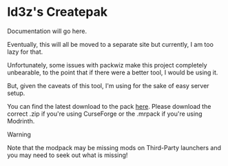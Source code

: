 # ld3z's Createpak

Documentation will go here.

Eventually, this will all be moved to a separate site but currently, I am too lazy for that.

Unfortunately, some issues with packwiz make this project completely unbearable, to the point that if there were a better tool, I would be using it.

But, given the caveats of this tool, I'm using for the sake of easy server setup.

You can find the latest download to the pack [here](https://github.com/ld3z/createpak/releases/latest). Please download the correct .zip if you're using CurseForge or the .mrpack if you're using Modrinth.

> [!WARNING]  
> Note that the modpack may be missing mods on Third-Party launchers and you may need to seek out what is missing!
